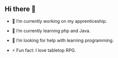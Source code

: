 ## Hi there 👋



- 🔭 I’m currently working on my apprenticeship.
- 🌱 I’m currently learning php and Java.

- 🤔 I’m looking for help with learning programming.
- ⚡ Fun fact: I love tabletop RPG.

